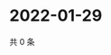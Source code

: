 # 2022-01-29

共 0 条

<!-- BEGIN WEIBO -->
<!-- 最后更新时间 Sat Jan 29 2022 20:01:32 GMT+0800 (China Standard Time) -->

<!-- END WEIBO -->

